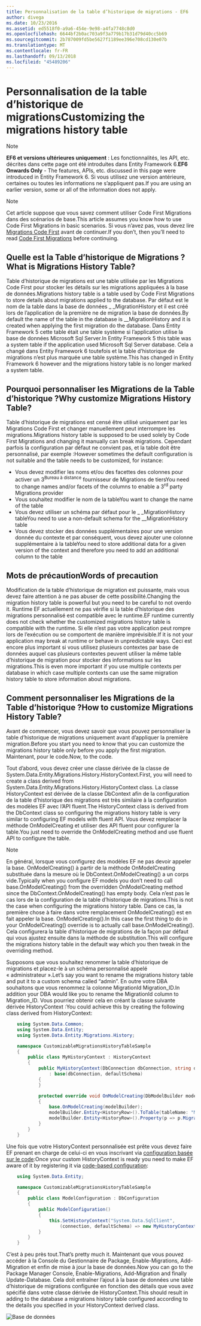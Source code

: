 ```yaml
---
title: Personnalisation de la table d’historique de migrations - EF6
author: divega
ms.date: 10/23/2016
ms.assetid: ed5518f0-a9a6-454e-9e98-a4fa7748c8d0
ms.openlocfilehash: 6644bf2b0ac703a9f3a779b17b31d79d40cc5b69
ms.sourcegitcommit: 2b787009fd5be5627f1189ee396e708cd130e07b
ms.translationtype: MT
ms.contentlocale: fr-FR
ms.lasthandoff: 09/13/2018
ms.locfileid: "45489206"
---
```

# <a name="customizing-the-migrations-history-table"></a><span data-ttu-id="90290-102">Personnalisation de la table d’historique de migrations</span><span class="sxs-lookup"><span data-stu-id="90290-102">Customizing the migrations history table</span></span>
> [!NOTE]
> <span data-ttu-id="90290-103">**EF6 et versions ultérieures uniquement** : Les fonctionnalités, les API, etc. décrites dans cette page ont été introduites dans Entity Framework 6.</span><span class="sxs-lookup"><span data-stu-id="90290-103">**EF6 Onwards Only** - The features, APIs, etc. discussed in this page were introduced in Entity Framework 6.</span></span> <span data-ttu-id="90290-104">Si vous utilisez une version antérieure, certaines ou toutes les informations ne s’appliquent pas.</span><span class="sxs-lookup"><span data-stu-id="90290-104">If you are using an earlier version, some or all of the information does not apply.</span></span>

> [!NOTE]
> <span data-ttu-id="90290-105">Cet article suppose que vous savez comment utiliser Code First Migrations dans des scénarios de base.</span><span class="sxs-lookup"><span data-stu-id="90290-105">This article assumes you know how to use Code First Migrations in basic scenarios.</span></span> <span data-ttu-id="90290-106">Si vous n’avez pas, vous devez lire [Migrations Code First](~/ef6/modeling/code-first/migrations/index.md) avant de continuer.</span><span class="sxs-lookup"><span data-stu-id="90290-106">If you don’t, then you’ll need to read [Code First Migrations](~/ef6/modeling/code-first/migrations/index.md) before continuing.</span></span>

## <a name="what-is-migrations-history-table"></a><span data-ttu-id="90290-107">Quelle est la Table d’historique de Migrations ?</span><span class="sxs-lookup"><span data-stu-id="90290-107">What is Migrations History Table?</span></span>

<span data-ttu-id="90290-108">Table d’historique de migrations est une table utilisée par les Migrations Code First pour stocker les détails sur les migrations appliquées à la base de données.</span><span class="sxs-lookup"><span data-stu-id="90290-108">Migrations history table is a table used by Code First Migrations to store details about migrations applied to the database.</span></span> <span data-ttu-id="90290-109">Par défaut est le nom de la table dans la base de données \_ \_MigrationHistory et il est créé lors de l’application de la première ne de migration la base de données.</span><span class="sxs-lookup"><span data-stu-id="90290-109">By default the name of the table in the database is \_\_MigrationHistory and it is created when applying the first migration do the database.</span></span> <span data-ttu-id="90290-110">Dans Entity Framework 5 cette table était une table système si l’application utilise la base de données Microsoft Sql Server.</span><span class="sxs-lookup"><span data-stu-id="90290-110">In Entity Framework 5 this table was a system table if the application used Microsoft Sql Server database.</span></span> <span data-ttu-id="90290-111">Cela a changé dans Entity Framework 6 toutefois et la table d’historique de migrations n’est plus marquée une table système.</span><span class="sxs-lookup"><span data-stu-id="90290-111">This has changed in Entity Framework 6 however and the migrations history table is no longer marked a system table.</span></span>

## <a name="why-customize-migrations-history-table"></a><span data-ttu-id="90290-112">Pourquoi personnaliser les Migrations de la Table d’historique ?</span><span class="sxs-lookup"><span data-stu-id="90290-112">Why customize Migrations History Table?</span></span>

<span data-ttu-id="90290-113">Table d’historique de migrations est censé être utilisé uniquement par les Migrations Code First et changer manuellement peut interrompre les migrations.</span><span class="sxs-lookup"><span data-stu-id="90290-113">Migrations history table is supposed to be used solely by Code First Migrations and changing it manually can break migrations.</span></span> <span data-ttu-id="90290-114">Cependant parfois la configuration par défaut ne convient pas, et la table doit être personnalisé, par exemple :</span><span class="sxs-lookup"><span data-stu-id="90290-114">However sometimes the default configuration is not suitable and the table needs to be customized, for instance:</span></span>

-   <span data-ttu-id="90290-115">Vous devez modifier les noms et/ou des facettes des colonnes pour activer un 3<sup>Bureau à distance</sup> fournisseur de Migrations de tiers</span><span class="sxs-lookup"><span data-stu-id="90290-115">You need to change names and/or facets of the columns to enable a 3<sup>rd</sup> party Migrations provider</span></span>
-   <span data-ttu-id="90290-116">Vous souhaitez modifier le nom de la table</span><span class="sxs-lookup"><span data-stu-id="90290-116">You want to change the name of the table</span></span>
-   <span data-ttu-id="90290-117">Vous devez utiliser un schéma par défaut pour le \_ \_MigrationHistory table</span><span class="sxs-lookup"><span data-stu-id="90290-117">You need to use a non-default schema for the \_\_MigrationHistory table</span></span>
-   <span data-ttu-id="90290-118">Vous devez stocker des données supplémentaires pour une version donnée du contexte et par conséquent, vous devez ajouter une colonne supplémentaire à la table</span><span class="sxs-lookup"><span data-stu-id="90290-118">You need to store additional data for a given version of the context and therefore you need to add an additional column to the table</span></span>

## <a name="words-of-precaution"></a><span data-ttu-id="90290-119">Mots de précaution</span><span class="sxs-lookup"><span data-stu-id="90290-119">Words of precaution</span></span>

<span data-ttu-id="90290-120">Modification de la table d’historique de migration est puissante, mais vous devez faire attention à ne pas abuser de cette possibilité.</span><span class="sxs-lookup"><span data-stu-id="90290-120">Changing the migration history table is powerful but you need to be careful to not overdo it.</span></span> <span data-ttu-id="90290-121">Runtime EF actuellement ne pas vérifie si la table d’historique des migrations personnalisé est compatible avec le runtime.</span><span class="sxs-lookup"><span data-stu-id="90290-121">EF runtime currently does not check whether the customized migrations history table is compatible with the runtime.</span></span> <span data-ttu-id="90290-122">Si elle n’est pas votre application peut rompre lors de l’exécution ou se comportent de manière imprévisible.</span><span class="sxs-lookup"><span data-stu-id="90290-122">If it is not your application may break at runtime or behave in unpredictable ways.</span></span> <span data-ttu-id="90290-123">Ceci est encore plus important si vous utilisez plusieurs contextes par base de données auquel cas plusieurs contextes peuvent utiliser la même table d’historique de migration pour stocker des informations sur les migrations.</span><span class="sxs-lookup"><span data-stu-id="90290-123">This is even more important if you use multiple contexts per database in which case multiple contexts can use the same migration history table to store information about migrations.</span></span>

## <a name="how-to-customize-migrations-history-table"></a><span data-ttu-id="90290-124">Comment personnaliser les Migrations de la Table d’historique ?</span><span class="sxs-lookup"><span data-stu-id="90290-124">How to customize Migrations History Table?</span></span>

<span data-ttu-id="90290-125">Avant de commencer, vous devez savoir que vous pouvez personnaliser la table d’historique de migrations uniquement avant d’appliquer la première migration.</span><span class="sxs-lookup"><span data-stu-id="90290-125">Before you start you need to know that you can customize the migrations history table only before you apply the first migration.</span></span> <span data-ttu-id="90290-126">Maintenant, pour le code.</span><span class="sxs-lookup"><span data-stu-id="90290-126">Now, to the code.</span></span>

<span data-ttu-id="90290-127">Tout d’abord, vous devez créer une classe dérivée de la classe de System.Data.Entity.Migrations.History.HistoryContext.</span><span class="sxs-lookup"><span data-stu-id="90290-127">First, you will need to create a class derived from System.Data.Entity.Migrations.History.HistoryContext class.</span></span> <span data-ttu-id="90290-128">La classe HistoryContext est dérivée de la classe DbContext afin de la configuration de la table d’historique des migrations est très similaire à la configuration des modèles EF avec l’API fluent.</span><span class="sxs-lookup"><span data-stu-id="90290-128">The HistoryContext class is derived from the DbContext class so configuring the migrations history table is very similar to configuring EF models with fluent API.</span></span> <span data-ttu-id="90290-129">Vous devez remplacer la méthode OnModelCreating et utiliser des API fluent pour configurer la table.</span><span class="sxs-lookup"><span data-stu-id="90290-129">You just need to override the OnModelCreating method and use fluent API to configure the table.</span></span>

>[!NOTE]
> <span data-ttu-id="90290-130">En général, lorsque vous configurez des modèles EF ne pas devoir appeler la base. OnModelCreating() à partir de la méthode OnModelCreating substituée dans la mesure où le DbContext.OnModelCreating() a un corps vide.</span><span class="sxs-lookup"><span data-stu-id="90290-130">Typically when you configure EF models you don’t need to call base.OnModelCreating() from the overridden OnModelCreating method since the DbContext.OnModelCreating() has empty body.</span></span> <span data-ttu-id="90290-131">Cela n’est pas le cas lors de la configuration de la table d’historique de migrations.</span><span class="sxs-lookup"><span data-stu-id="90290-131">This is not the case when configuring the migrations history table.</span></span> <span data-ttu-id="90290-132">Dans ce cas, la première chose à faire dans votre remplacement OnModelCreating() est en fait appeler la base. OnModelCreating().</span><span class="sxs-lookup"><span data-stu-id="90290-132">In this case the first thing to do in your OnModelCreating() override is to actually call base.OnModelCreating().</span></span> <span data-ttu-id="90290-133">Cela configurera la table d’historique de migrations de la façon par défaut qui vous ajustez ensuite dans la méthode de substitution.</span><span class="sxs-lookup"><span data-stu-id="90290-133">This will configure the migrations history table in the default way which you then tweak in the overriding method.</span></span>

<span data-ttu-id="90290-134">Supposons que vous souhaitez renommer la table d’historique de migrations et placez-le à un schéma personnalisé appelé « administrateur ».</span><span class="sxs-lookup"><span data-stu-id="90290-134">Let’s say you want to rename the migrations history table and put it to a custom schema called “admin”.</span></span> <span data-ttu-id="90290-135">En outre votre DBA souhaitons que vous renommez la colonne MigrationId Migration\_ID.</span><span class="sxs-lookup"><span data-stu-id="90290-135">In addition your DBA would like you to rename the MigrationId column to Migration\_ID.</span></span>  <span data-ttu-id="90290-136">Vous pourriez obtenir cela en créant la classe suivante dérivée HistoryContext :</span><span class="sxs-lookup"><span data-stu-id="90290-136">You could achieve this by creating the following class derived from HistoryContext:</span></span>

``` csharp
    using System.Data.Common;
    using System.Data.Entity;
    using System.Data.Entity.Migrations.History;

    namespace CustomizableMigrationsHistoryTableSample
    {
        public class MyHistoryContext : HistoryContext
        {
            public MyHistoryContext(DbConnection dbConnection, string defaultSchema)
                : base(dbConnection, defaultSchema)
            {
            }

            protected override void OnModelCreating(DbModelBuilder modelBuilder)
            {
                base.OnModelCreating(modelBuilder);
                modelBuilder.Entity<HistoryRow>().ToTable(tableName: "MigrationHistory", schemaName: "admin");
                modelBuilder.Entity<HistoryRow>().Property(p => p.MigrationId).HasColumnName("Migration_ID");
            }
        }
    }
```

<span data-ttu-id="90290-137">Une fois que votre HistoryContext personnalisée est prête vous devez faire EF prenant en charge de celui-ci en vous inscrivant via [configuration basée sur le code](http://msdn.com/data/jj680699):</span><span class="sxs-lookup"><span data-stu-id="90290-137">Once your custom HistoryContext is ready you need to make EF aware of it by registering it via [code-based configuration](http://msdn.com/data/jj680699):</span></span>

``` csharp
    using System.Data.Entity;

    namespace CustomizableMigrationsHistoryTableSample
    {
        public class ModelConfiguration : DbConfiguration
        {
            public ModelConfiguration()
            {
                this.SetHistoryContext("System.Data.SqlClient",
                    (connection, defaultSchema) => new MyHistoryContext(connection, defaultSchema));
            }
        }
    }
```

<span data-ttu-id="90290-138">C’est à peu près tout.</span><span class="sxs-lookup"><span data-stu-id="90290-138">That’s pretty much it.</span></span> <span data-ttu-id="90290-139">Maintenant que vous pouvez accéder à la Console du Gestionnaire de Package, Enable-Migrations, Add-Migration et enfin de mise à jour la base de données.</span><span class="sxs-lookup"><span data-stu-id="90290-139">Now you can go to the Package Manager Console, Enable-Migrations, Add-Migration and finally Update-Database.</span></span> <span data-ttu-id="90290-140">Cela doit entraîner l’ajout à la base de données une table d’historique de migrations configurée en fonction des détails que vous avez spécifié dans votre classe dérivée de HistoryContext.</span><span class="sxs-lookup"><span data-stu-id="90290-140">This should result in adding to the database a migrations history table configured according to the details you specified in your HistoryContext derived class.</span></span>

![Base de données](~/ef6/media/database.png)
